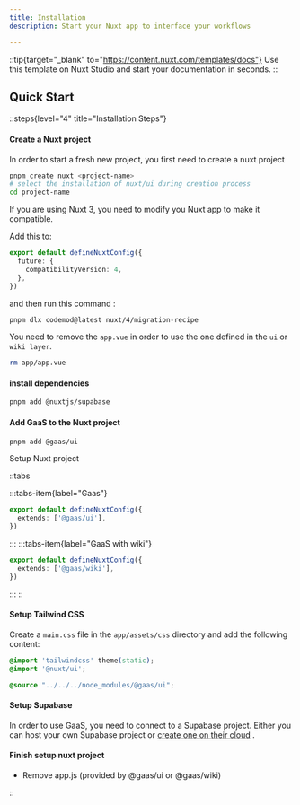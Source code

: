 ```yaml
---
title: Installation
description: Start your Nuxt app to interface your workflows

---
```


::tip{target="_blank" to="https://content.nuxt.com/templates/docs"}
Use this template on Nuxt Studio and start your documentation in seconds.
::

## Quick Start


::steps{level="4" title="Installation Steps"}

#### Create a Nuxt project

In order to start a fresh new project, you first need to create a nuxt project 

```bash [Terminal]
pnpm create nuxt <project-name>
# select the installation of nuxt/ui during creation process
cd project-name
```

If you are using Nuxt 3, you need to modify you Nuxt app to make it compatible.

Add this to: 

``` ts [nuxt.config.ts]
export default defineNuxtConfig({
  future: {
    compatibilityVersion: 4,
  },
})
```

and then run this command :

``` bash [pnpm]
pnpm dlx codemod@latest nuxt/4/migration-recipe
```

You need to remove the `app.vue` in order to use the one defined in the `ui` or `wiki layer`.


```bash [Terminal]
rm app/app.vue
```

#### install dependencies


```bash [pnpm]
pnpm add @nuxtjs/supabase
```

#### Add GaaS to the Nuxt project

```bash [Terminal]
pnpm add @gaas/ui
```

Setup Nuxt project

::tabs

:::tabs-item{label="Gaas"}

```ts [nuxt.config.ts]
export default defineNuxtConfig({
  extends: ['@gaas/ui'],
})
```
:::
:::tabs-item{label="GaaS with wiki"}

```ts [nuxt.config.ts]
export default defineNuxtConfig({
  extends: ['@gaas/wiki'],
})
```
:::
::


#### Setup Tailwind CSS

Create a `main.css` file in the `app/assets/css` directory and add the following content:

```css [app/assets/css/main.css]
@import 'tailwindcss' theme(static);
@import '@nuxt/ui';

@source "../../../node_modules/@gaas/ui";
```


#### Setup Supabase

In order to use GaaS, you need to connect to a Supabase project. Either you can host your own Supabase project or [create one on their cloud](https://supabase.com) .


#### Finish setup nuxt project

- Remove app.js (provided by @gaas/ui or @gaas/wiki)

::